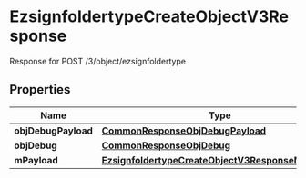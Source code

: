 

# EzsignfoldertypeCreateObjectV3Response

Response for POST /3/object/ezsignfoldertype

## Properties

| Name | Type | Description | Notes |
|------------ | ------------- | ------------- | -------------|
|**objDebugPayload** | [**CommonResponseObjDebugPayload**](CommonResponseObjDebugPayload.md) |  |  |
|**objDebug** | [**CommonResponseObjDebug**](CommonResponseObjDebug.md) |  |  [optional] |
|**mPayload** | [**EzsignfoldertypeCreateObjectV3ResponseMPayload**](EzsignfoldertypeCreateObjectV3ResponseMPayload.md) |  |  |



